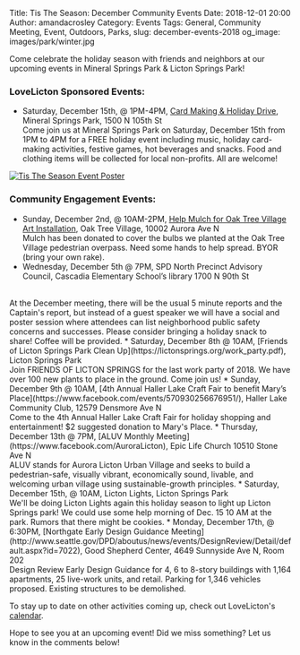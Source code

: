 Title: Tis The Season: December Community Events
Date: 2018-12-01 20:00
Author: amandacrosley
Category: Events
Tags: General, Community Meeting, Event, Outdoors, Parks, 
slug: december-events-2018
og_image: images/park/winter.jpg

Come celebrate the holiday season with friends and neighbors at our upcoming events in Mineral Springs Park & Licton Springs Park! 

### LoveLicton Sponsored Events:
* Saturday, December 15th, @ 1PM-4PM, [Card Making & Holiday Drive](https://www.facebook.com/events/290985698194133/), Mineral Springs Park, 1500 N 105th St <br>
Come join us at Mineral Springs Park on Saturday, December 15th from 1PM to 4PM for a FREE holiday event including music, holiday card-making activities, festive games, hot beverages and snacks. Food and clothing items will be collected for local non-profits. All are welcome!

[![Tis The Season Event Poster](/images/events/2018/december/tis_the_season.jpg)](/images/events/2018/december/tis_the_season.jpg)

### Community Engagement Events:
*   Sunday, December 2nd, @ 10AM-2PM, [Help Mulch for Oak Tree Village Art Installation](https://www.facebook.com/events/197108631232393/), Oak Tree Village, 10002 Aurora Ave N <br>
Mulch has been donated to cover the bulbs we planted at the Oak Tree Village pedestrian overpass. Need some hands to help spread. BYOR (bring your own rake).
*   Wednesday, December 5th @ 7PM, SPD North Precinct Advisory Council, Cascadia Elementary School’s library 1700 N 90th St
<br>
At the December meeting, there will be the usual 5 minute reports and the Captain's report, but instead of a guest speaker we will have a social and poster session where attendees can list neighborhood public safety concerns and successes. Please consider bringing a holiday snack to share! Coffee will be provided.
*   Saturday, December 8th @ 10AM, [Friends of Licton Springs Park Clean Up](https://lictonsprings.org/work_party.pdf), Licton Springs Park <br>
Join FRIENDS OF LICTON SPRINGS for the last work party of 2018. We have over 100 new plants to place in the ground. Come join us! 
*   Sunday, December 9th @ 10AM, [4th Annual Haller Lake Craft Fair to benefit Mary’s Place](https://www.facebook.com/events/570930256676951/), Haller Lake Community Club, 12579 Densmore Ave N <br>
Come to the 4th Annual Haller Lake Craft Fair for holiday shopping and entertainment! $2 suggested donation to Mary's Place. 
*  Thursday, December 13th @ 7PM, [ALUV Monthly Meeting](https://www.facebook.com/AuroraLicton), Epic Life Church 10510 Stone Ave N <br>
ALUV stands for Aurora Licton Urban Village and seeks to build a pedestrian-safe, visually vibrant, economically sound, livable, and welcoming urban village using sustainable-growth principles.
* Saturday, December 15th, @ 10AM, Licton Lights, Licton Springs Park <br>
We'll be doing Licton Lights again this holiday season to light up Licton Springs park!  We could use some help morning of Dec. 15 10 AM at the park. Rumors that there might be cookies.
*   Monday, December 17th, @ 6:30PM, [Northgate Early Design Guidance Meeting](http://www.seattle.gov/DPD/aboutus/news/events/DesignReview/Detail/default.aspx?id=7022), Good Shepherd Center, 4649 Sunnyside Ave N, Room 202 <br>
Design Review Early Design Guidance for 4, 6 to 8-story buildings with 1,164 apartments, 25 live-work units, and retail. Parking for 1,346 vehicles proposed. Existing structures to be demolished.

To stay up to date on other activities coming up, check out LoveLicton's [calendar](https://lovelicton.com/pages/community-calendar.html).

Hope to see you at an upcoming event!
Did we miss something? Let us know in the comments below!

